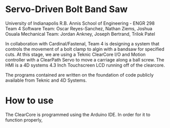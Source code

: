 # Servo-Driven Bolt Band Saw
University of Indianapolis
R.B. Annis School of Engineering - ENGR 298 Team 4
Software Team: Oscar Reyes-Sanchez, Nathan Ziems, Joshua Osuala
Mechanical Team: Jordan Ankney, Joseph Bertrand, Trilok Patel

In collaboration with Cardinal/Fastenal, Team 4 is designing a system that controls the movement of a bolt clamp to algin with a bandsaw for specified cuts. At this stage, we are using a Teknic ClearCore I/O and Motion controller with a ClearPath Servo to move a carriage along a ball screw. The HMI is a 4D systems 4.3 Inch Touchscreen LCD running off of the clearcore. 

The programs contained are written on the foundation of code publicly available from Teknic and 4D Systems.

# How to use
The ClearCore is programmed using the Arduino IDE. In order for it to function properly, 
